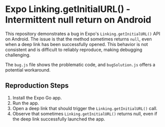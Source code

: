 # Expo Linking.getInitialURL() - Intermittent null return on Android

This repository demonstrates a bug in Expo's `Linking.getInitialURL()` API on Android.  The issue is that the method sometimes returns `null`, even when a deep link has been successfully opened. This behavior is not consistent and is difficult to reliably reproduce, making debugging challenging.

The `bug.js` file shows the problematic code, and `bugSolution.js` offers a potential workaround.

## Reproduction Steps

1. Install the Expo Go app.
2. Run the app.
3. Open a deep link that should trigger the `Linking.getInitialURL()` call.
4. Observe that sometimes `Linking.getInitialURL()` returns null, even if the deep link successfully launched the app.